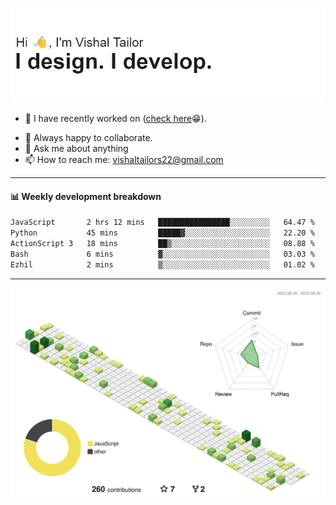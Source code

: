 ![Hi, I'm Vishal Tailor. I design. I develop.](https://github.com/vishaltailors/vishaltailors/blob/main/header.png?raw=true)

- 🔭 I have recently worked on ([check here](https://vishaltailor.com)😁).
<!-- - 🎦 Currently watching: JavaScript: The Hard Parts By Will Sentance. -->
- 👯 Always happy to collaborate.
- 💬 Ask me about anything
- 📫 How to reach me: <a href="mailto:vishaltailors22@gmail.com">vishaltailors22@gmail.com</a>

<hr /> 
<h4>📊 Weekly development breakdown</h4>
<!--START_SECTION:waka-->

```txt
JavaScript       2 hrs 12 mins   ████████████████░░░░░░░░░   64.47 %
Python           45 mins         █████▓░░░░░░░░░░░░░░░░░░░   22.20 %
ActionScript 3   18 mins         ██▒░░░░░░░░░░░░░░░░░░░░░░   08.88 %
Bash             6 mins          ▓░░░░░░░░░░░░░░░░░░░░░░░░   03.03 %
Ezhil            2 mins          ▒░░░░░░░░░░░░░░░░░░░░░░░░   01.02 %
```

<!--END_SECTION:waka-->
<hr /> 

![](./profile-3d-contrib/profile-green-animate.svg)
